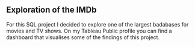 ## Exploration of the IMDb
For this SQL project I decided to explore one of the largest badabases for movies and TV shows.
On my Tableau Public profile you can find a dashboard that visualises some of the findings of this project.
